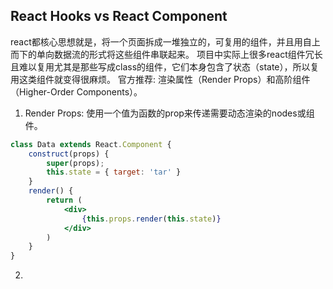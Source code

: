 ## React Hooks vs React Component
react都核心思想就是，将一个页面拆成一堆独立的，可复用的组件，并且用自上而下的单向数据流的形式将这些组件串联起来。
项目中实际上很多react组件冗长且难以复用尤其是那些写成class的组件，它们本身包含了状态（state），所以复用这类组件就变得很麻烦。
官方推荐: 渲染属性（Render Props）和高阶组件（Higher-Order Components）。
1. Render Props: 使用一个值为函数的prop来传递需要动态渲染的nodes或组件。
``` jsx
class Data extends React.Component {
    construct(props) {
        super(props);
        this.state = { target: 'tar' }
    }
    render() {
        return (
            <div>
                {this.props.render(this.state)}
            </div>
        )
    }
}
```

2.